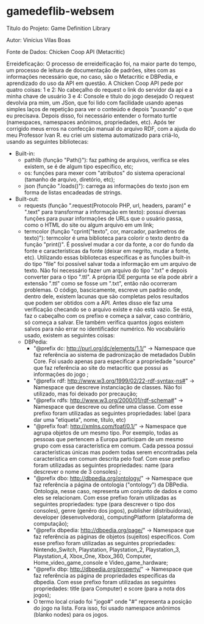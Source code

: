 # gamedeflib-websem
Título do Projeto: Game Definition Library

Autor: Vinícius Vilas Boas

Fonte de Dados: Chicken Coop API (Metacritic)

Erreideficação:
  O processo de erreideificação foi, na maior parte do tempo, um processo de leitura de documentação de padrões, sites com as informações necessário que, no caso, são o Metacritic e DBPedia, e aprendizado do uso da API em questão.
  A Chicken Coop API pede por quatro coisas:
  1 e 2: No cabeçalho do request o link do servidor da api e a minha chave de usuário
  3 e 4: Console e título do jogo desejado
  O request devolvia pra mim, um JSon, que foi lido com facilidade usando apenas simples laços de repetição para ver o conteúdo e depois "puxando" o que eu precisava.
  Depois disso, foi necessário entender o formato turtle (namespaces, namespaces anônimos, propriedades, etc). Após ter corrigido meus erros na confecção manual do arquivo RDF, com a ajuda do meu Professor Ivan R. eu criei um sistema automatizado para criá-lo, usando as seguintes bibliotecas:
  - Built-in: 
      - pathlib (função "Path()"): faz pathing de arquivos, verifica se eles existem, se é de algum tipo específico, etc;
      - os: funções para mexer com "atributos" do sistema operacional (tamanho de arquivo, diretório, etc);
      - json (função ".loads()"): carrega as informações do texto json em forma de listas encadeadas de strings.
  - Built-out:
      - requests (função ".request(Protocolo PHP, url, headers, param)" e ".text" para transformar a informação em texto): possui diversas funções para puxar informações de URLs que o usuário passa, como o HTML do site ou algum arquivo em um link;
      - termcolor (função "cprint("texto", cor, marcador, parâmetros de texto)"): termcolor é uma biblioteca para colorir o texto dentro da função "print()". É possível mudar a cor da fonte, a cor do fundo da fonte e características da fonte (deixar em negrito, mudar a fonte, etc).
  Utilizando essas bibliotecas específicas e as funções built-in do tipo "file" foi possível salvar toda a informação em um arquivo de texto. Não foi necessário fazer um arquivo do tipo ".txt" e depois converter para o tipo ".ttl". A própria IDE pergunta se ela pode abrir a extensão ".ttl" como se fosse um ".txt", então não ocorreram problemas. O código, bascicamente, escreve um padrão onde, dentro dele, existem lacunas que são completas pelos resultados que podem ser obtidos com a API. Antes disso ele faz uma verificação checando se o arquivo existe e não está vazio. Se está, faz o cabeçalho com os prefixo e começa a salvar, caso contrário, só começa a salvar. Ele também verifica quantos jogos existem salvos para não errar no identificador numérico.
  No vocabulário usado, existem as seguintes coisas:
    - DBPedia:
      - "@prefix dc: 	<http://purl.org/dc/elements/1.1/>" -> Namespace que faz referência ao sistema de padronização de metadados Dublin Core. Foi usado apenas para especificar a propriedade "source" que faz referência ao site do metacritic que possui as informações do jogo ;
      - "@prefix rdf:	<http://www.w3.org/1999/02/22-rdf-syntax-ns#>" -> Namespace que descreve instanciação de classes. Não foi utilizado, mas foi deixado por precaução;
      - "@prefix rdfs:	<http://www.w3.org/2000/01/rdf-schema#>" -> Namespace que descreve ou define uma classe. Com esse prefixo foram utilizadas as seguintes propriedades: label (para dar uma "etiqueta", nome, título, etc)
      - "@prefix foaf:	<http://xmlns.com/foaf/0.1/>" -> Namespace que agrupa objetos de um mesmo tipo. Por exemplo, todas as pessoas que pertencem a Europa participam de um mesmo grupo com essa característica em comum. Cada pessoa possui características únicas mas podem todas serem encontradas pela característica em comum descrita pelo foaf. Com esse prefixo foram utilizadas as seguintes propriedades: name (para descrever o nome de 3 consoles) ;
      - "@prefix dbo: <http://dbpedia.org/ontology/>" -> Namespace que faz referência a página de ontologia ("ontology") da DBPedia. Ontologia, nesse caso, representa um conjunto de dados e como eles se relacionam. Com esse prefixo foram utilizadas as seguintes propriedades: type (para descrever o tipo dos consoles), genre (genêro dos jogos), publisher (distribuidoras), developer (desenvolvedora), computingPlatform (plataforma de computação);
      - "@prefix dbpedia: <http://dbpedia.org/page/>" -> Namespace que faz referência as páginas de objetos (sujeitos) específicos. Com esse prefixo foram utilizadas as seguintes propriedades: Nintendo_Switch, Playstation, Playstation_2, Playstation_3, Playstation_4, Xbox_One, Xbox_360, Computer, Home_video_game_console e Video_game_hardware;
      - "@prefix dbp: <http://dbpedia.org/property/>" -> Namespace que faz referência as página de propriedades específicas da dbpedia. Com esse prefixo foram utilizadas as seguintes propriedades: title (para Computer) e score (para a nota dos jogos);
      - O termo local criado foi "jogo#" onde "#" representa a posição do jogo na lista. Fora isso, foi usado namespace anônimos (blanko nodes) para os jogos.
      
